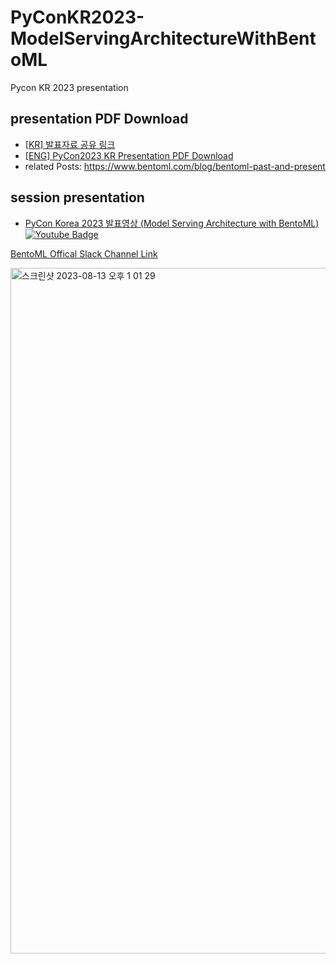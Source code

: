 # PyConKR2023-ModelServingArchitectureWithBentoML
Pycon KR 2023 presentation

## presentation PDF Download
* [[KR] 발표자료 공유 링크](https://github.com/KimSoungRyoul/PyConKR2023-ModelServing-BentoML/issues/1)
* [[ENG] PyCon2023 KR Presentation PDF Download](https://github.com/KimSoungRyoul/PyConKR2023-ModelServing-BentoML/issues/7)
* related Posts: https://www.bentoml.com/blog/bentoml-past-and-present

## session presentation
  * [PyCon Korea 2023 발표영상 (Model Serving Architecture with BentoML) ](https://youtu.be/2AjVDjR0jLM?si=QAH9K76JLUzRDTL5)  [![Youtube Badge](https://img.shields.io/badge/Youtube-ff0000?style=flat-square&logo=youtube&link=https://www.youtube.com/watch?v=EZgLfDrUlrk)]()

[BentoML Offical Slack Channel Link](https://l.bentoml.com/join-slack)

<img width="1097" alt="스크린샷 2023-08-13 오후 1 01 29" src="https://github.com/KimSoungRyoul/PyConKR2023-ModelServing-BentoML/assets/24240623/d2a0d0e9-ee45-4d37-b3b0-966a5d894dda">
